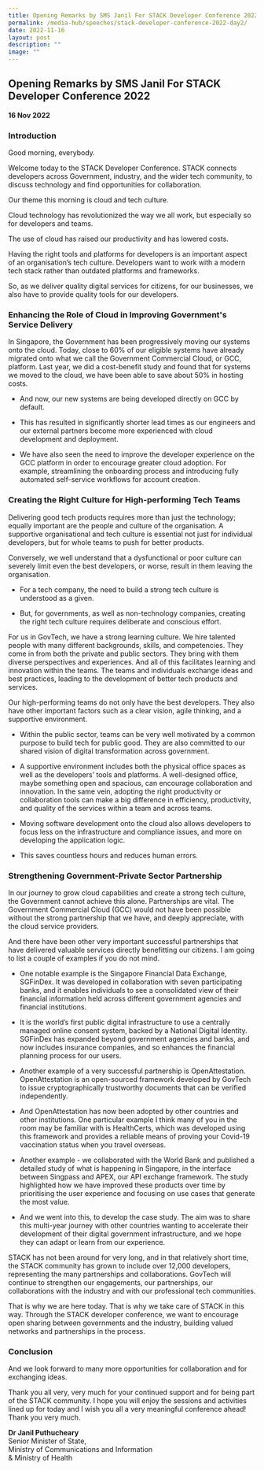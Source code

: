 ```yaml
---
title: Opening Remarks by SMS Janil For STACK Developer Conference 2022
permalink: /media-hub/speeches/stack-developer-conference-2022-day2/
date: 2022-11-16
layout: post
description: ""
image: ""
---
```

## Opening Remarks by SMS Janil For STACK Developer Conference 2022

**16 Nov 2022**
 
 

### Introduction

       
Good morning, everybody.

Welcome today to the STACK Developer Conference. STACK connects developers across Government, industry, and the wider tech community, to discuss technology and find opportunities for collaboration.

Our theme this morning is cloud and tech culture.

Cloud technology has revolutionized the way we all work, but especially so for developers and teams.

The use of cloud has raised our productivity and has lowered costs.

Having the right tools and platforms for developers is an important aspect of an organisation’s tech culture. Developers want to work with a modern tech stack rather than outdated platforms and frameworks.

So, as we deliver quality digital services for citizens, for our businesses, we also have to provide quality tools for our developers.


### Enhancing the Role of Cloud in Improving Government's Service Delivery


        

In Singapore, the Government has been progressively moving our systems onto the cloud. Today, close to 60% of our eligible systems have already migrated onto what we call the Government Commercial Cloud, or GCC, platform. Last year, we did a cost-benefit study and found that for systems we moved to the cloud, we have been able to save about 50% in hosting costs.


* And now, our new systems are being developed directly on GCC by default.

* This has resulted in significantly shorter lead times as our engineers and our external partners become more experienced with cloud development and deployment.

* We have also seen the need to improve the developer experience on the GCC platform in order to encourage greater cloud adoption. For example, streamlining the onboarding process and introducing fully automated self-service workflows for account creation.
 

### Creating the Right Culture for High-performing Tech Teams


Delivering good tech products requires more than just the technology; equally important are the people and culture of the organisation. A supportive organisational and tech culture is essential not just for individual developers, but for whole teams to push for better products.

Conversely, we well understand that a dysfunctional or poor culture can severely limit even the best developers, or worse, result in them leaving the organisation.


* For a tech company, the need to build a strong tech culture is understood as a given.

* But, for governments, as well as non-technology companies, creating the right tech culture requires deliberate and conscious effort.

For us in GovTech, we have a strong learning culture. We hire talented people with many different backgrounds, skills, and competencies. They come in from both the private and public sectors. They bring with them diverse perspectives and experiences. And all of this facilitates learning and innovation within the teams. The teams and individuals exchange ideas and best practices, leading to the development of better tech products and services.

Our high-performing teams do not only have the best developers. They also have other important factors such as a clear vision, agile thinking, and a supportive environment.

* Within the public sector, teams can be very well motivated by a common purpose to build tech for public good. They are also committed to our shared vision of digital transformation across government. 

* A supportive environment includes both the physical office spaces as well as the developers’ tools and platforms. A well-designed office, maybe something open and spacious, can encourage collaboration and innovation. In the same vein, adopting the right productivity or collaboration tools can make a big difference in efficiency, productivity, and quality of the services within a team and across teams.

* Moving software development onto the cloud also allows developers to focus less on the infrastructure and compliance issues, and more on developing the application logic.

* This saves countless hours and reduces human errors.


### Strengthening Government-Private Sector Partnership

 
In our journey to grow cloud capabilities and create a strong tech culture, the Government cannot achieve this alone. Partnerships are vital. The Government Commercial Cloud (GCC) would not have been possible without the strong partnership that we have, and deeply appreciate, with the cloud service providers. 

And there have been other very important successful partnerships that have delivered valuable services directly benefitting our citizens. I am going to list a couple of examples if you do not mind.

* One notable example is the Singapore Financial Data Exchange, SGFinDex. It was developed in collaboration with seven participating banks, and it enables individuals to see a consolidated view of their financial information held across different government agencies and financial institutions.

* It is the world’s first public digital infrastructure to use a centrally managed online consent system, backed by a National Digital Identity. SGFinDex has expanded beyond government agencies and banks, and now includes insurance companies, and so enhances the financial planning process for our users.

* Another example of a very successful partnership is OpenAttestation. OpenAttestation is an open-sourced framework developed by GovTech to issue cryptographically trustworthy documents that can be verified independently.

* And OpenAttestation has now been adopted by other countries and other institutions. One particular example I think many of you in the room may be familiar with is HealthCerts, which was developed using this framework and provides a reliable means of proving your Covid-19 vaccination status when you travel overseas.

* Another example - we collaborated with the World Bank and published a detailed study of what is happening in Singapore, in the interface between Singpass and APEX, our API exchange framework. The study highlighted how we have improved these products over time by prioritising the user experience and focusing on use cases that generate the most value.

* And we went into this, to develop the case study. The aim was to share this multi-year journey with other countries wanting to accelerate their development of their digital government infrastructure, and we hope they can adapt or learn from our experience.

    
STACK has not been around for very long, and in that relatively short time, the STACK community has grown to include over 12,000 developers, representing the many partnerships and collaborations. GovTech will continue to strengthen our engagements, our partnerships, our collaborations with the industry and with our professional tech communities.

That is why we are here today. That is why we take care of STACK in this way. Through the STACK developer conference, we want to encourage open sharing between governments and the industry, building valued networks and partnerships in the process.

### Conclusion

      
And we look forward to many more opportunities for collaboration and for exchanging ideas. 

Thank you all very, very much for your continued support and for being part of the STACK community. I hope you will enjoy the sessions and activities lined up for today and I wish you all a very meaningful conference ahead! Thank you very much.


**Dr Janil Puthucheary**<br>
Senior Minister of State, <br>
Ministry of Communications and Information <br> & Ministry of Health<br>